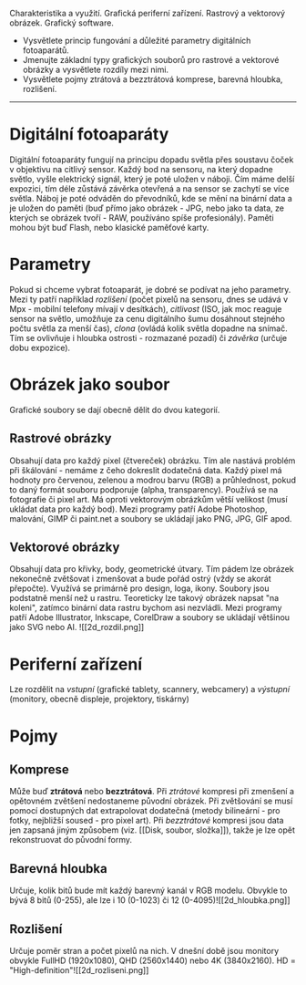 Charakteristika a využití. Grafická periferní zařízení. Rastrový a vektorový obrázek. Grafický software.

- Vysvětlete princip fungování a důležité parametry digitálních fotoaparátů.
- Jmenujte základní typy grafických souborů pro rastrové a vektorové obrázky a vysvětlete rozdíly mezi nimi.
- Vysvětlete pojmy ztrátová a bezztrátová komprese, barevná hloubka, rozlišení.
---
# Digitální fotoaparáty
Digitální fotoaparáty fungují na principu dopadu světla přes soustavu čoček v objektivu na citlivý sensor. Každý bod na sensoru, na který dopadne světlo, vyšle elektrický signál, který je poté uložen v náboji. Čím máme delší expozici, tím déle zůstává závěrka otevřená a na sensor se zachytí se více světla. Náboj je poté odváděn do převodníků, kde se mění na binární data a je uložen do paměti (buď přímo jako obrázek - JPG, nebo jako ta data, ze kterých se obrázek tvoří - RAW, používáno spíše profesionály). Paměti mohou být buď Flash, nebo klasické paměťové karty.
# Parametry
Pokud si chceme vybrat fotoaparát, je dobré se podívat na jeho parametry. Mezi ty patří například *rozlišení* (počet pixelů na sensoru, dnes se udává v Mpx - mobilní telefony mívají v desítkách), *citlivost* (ISO, jak moc reaguje sensor na světlo, umožňuje za cenu digitálního šumu dosáhnout stejného počtu světla za menší čas), *clona* (ovládá kolik světla dopadne na snímač. Tím se ovlivňuje i hloubka ostrosti - rozmazané pozadí) či *závěrka* (určuje dobu expozice).
# Obrázek jako soubor
Grafické soubory se dají obecně dělit do dvou kategorií.
## Rastrové obrázky
Obsahují data pro každý pixel (čtvereček) obrázku. Tím ale nastává problém při škálování - nemáme z čeho dokreslit dodatečná data. Každý pixel má hodnoty pro červenou, zelenou a modrou barvu (RGB) a průhlednost, pokud to daný formát souboru podporuje (alpha, transparency). Používá se na fotografie či pixel art. Má oproti vektorovým obrázkům větší velikost (musí ukládat data pro každý bod). Mezi programy patří Adobe Photoshop, malování, GIMP či paint.net a soubory se ukládají jako PNG, JPG, GIF apod.
## Vektorové obrázky
Obsahují data pro křivky, body, geometrické útvary. Tím pádem lze obrázek nekonečně zvětšovat i zmenšovat a bude pořád ostrý (vždy se akorát přepočte). Využívá se primárně pro design, loga, ikony. Soubory jsou podstatně menší než u rastru. Teoreticky lze takový obrázek napsat "na koleni", zatímco binární data rastru bychom asi nezvládli. Mezi programy patří Adobe Illustrator, Inkscape, CorelDraw a soubory se ukládají většinou jako SVG nebo AI.
	![[2d_rozdil.png]]
# Periferní zařízení
Lze rozdělit na *vstupní* (grafické tablety, scannery, webcamery) a *výstupní* (monitory, obecně displeje, projektory, tiskárny)
# Pojmy
## Komprese 
Může buď **ztrátová** nebo **bezztrátová**. Při *ztrátové* kompresi při zmenšení a opětovném zvětšení nedostaneme původní obrázek. Při zvětšování se musí pomocí dostupných dat extrapolovat dodatečná (metody bilineární - pro fotky, nejbližší soused - pro pixel art). Při *bezztrátové* kompresi jsou data jen zapsaná jiným způsobem (viz. [[Disk, soubor, složka]]), takže je lze opět rekonstruovat do původní formy.
## Barevná hloubka
Určuje, kolik bitů bude mít každý barevný kanál v RGB modelu. Obvykle to bývá 8 bitů (0-255), ale lze i 10 (0-1023) či 12 (0-4095)![[2d_hloubka.png]]
## Rozlišení 
Určuje poměr stran a počet pixelů na nich. V dnešní době jsou monitory obvykle FullHD (1920x1080), QHD (2560x1440) nebo 4K (3840x2160). HD = "High-definition"![[2d_rozliseni.png]]
